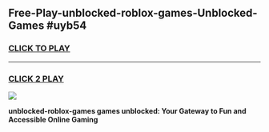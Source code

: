 
## Free-Play-unblocked-roblox-games-Unblocked-Games #uyb54
<h3>
<a href="https://news.freeplayer.one?title=unblocked-roblox-games&ref=8M">CLICK TO PLAY</a></h3>
<hr>

<h3>
<a href="https://news.freeplayer.one?title=unblocked-roblox-games&ref=8M">CLICK 2 PLAY</a>
  
</h3>

<a href="https://news.freeplayer.one?title=unblocked-roblox-games&ref=8M"><img src="https://clearcache.store/games.png"></a>


**unblocked-roblox-games games unblocked: Your Gateway to Fun and Accessible Online Gaming**
